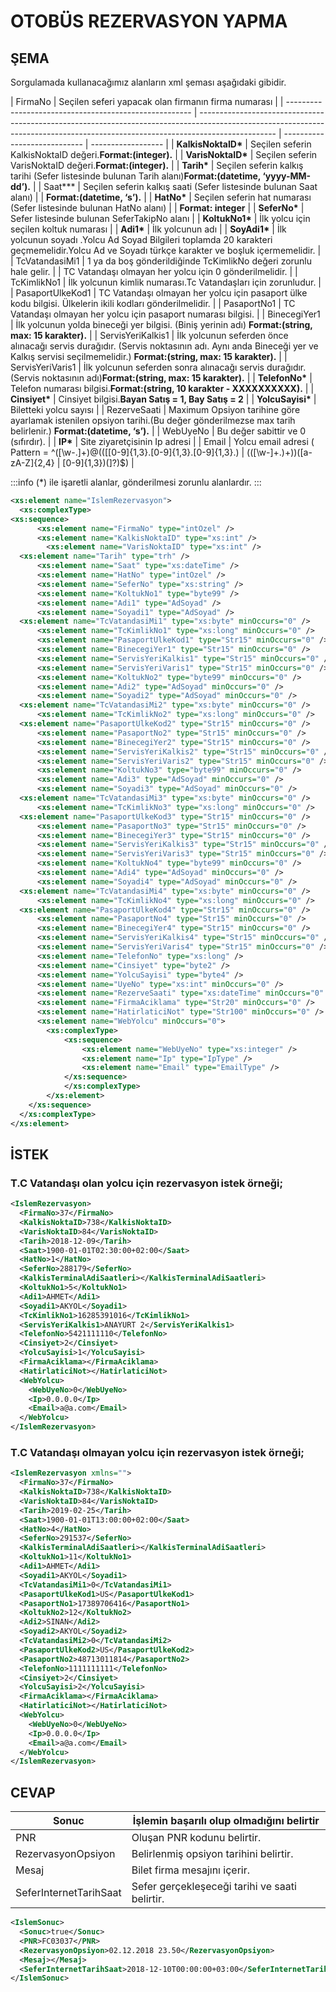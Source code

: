 # OTOBÜS REZERVASYON YAPMA

## ŞEMA

Sorgulamada kullanacağımız alanların xml şeması aşağıdaki gibidir.

| FirmaNo                                                | Seçilen seferi yapacak olan firmanın firma numarası                                                                                                                             |
| ------------------------------------------------------ | ------------------------------------------------------------------------------------------------------------------------------------------------------------------------------- | ---------------------------- | ------------------ |
| **KalkisNoktaID\***                                    | Seçilen seferin KalkisNoktaID değeri.**Format:(integer).**                                                                                                                      |
| **VarisNoktaID\***                                     | Seçilen seferin VarisNoktaID değeri.**Format:(integer).**                                                                                                                       |
| **Tarih\***                                            | Seçilen seferin kalkış tarihi (Sefer listesinde bulunan Tarih alanı)**Format:(datetime, ‘yyyy-MM-dd’).**                                                                        |
| Saat\*\*\*                                             | Seçilen seferin kalkış saati (Sefer listesinde bulunan Saat alanı)                                                                                                              |
| **Format:(datetime, ‘s’).**                            |
| **HatNo\***                                            | Seçilen seferin hat numarası (Sefer listesinde bulunan HatNo alanı)                                                                                                             |
| **Format: integer**                                    |
| **SeferNo\***                                          | Sefer listesinde bulunan SeferTakipNo alanı                                                                                                                                     |
| **KoltukNo1\***                                        | İlk yolcu için seçilen koltuk numarası                                                                                                                                          |
| **Adi1\***                                             | İlk yolcunun adı                                                                                                                                                                |
| **SoyAdi1\***                                          | İlk yolcunun soyadı .Yolcu Ad Soyad Bilgileri toplamda 20 karakteri geçmemelidir.Yolcu Ad ve Soyadı türkçe karakter ve boşluk içermemelidir.                                    |
| TcVatandasiMi1                                         | 1 ya da boş gönderildiğinde TcKimlikNo değeri zorunlu hale gelir.                                                                                                               |
| TC Vatandaşı olmayan her yolcu için 0 gönderilmelidir. |
| TcKimlikNo1                                            | İlk yolcunun kimlik numarası.Tc Vatandaşları için zorunludur.                                                                                                                   |
| PasaportUlkeKod1                                       | TC Vatandaşı olmayan her yolcu için pasaport ülke kodu bilgisi. Ülkelerin ikili kodları gönderilmelidir.                                                                        |
| PasaportNo1                                            | TC Vatandaşı olmayan her yolcu için pasaport numarası bilgisi.                                                                                                                  |
| BinecegiYer1                                           | İlk yolcunun yolda bineceği yer bilgisi. (Biniş yerinin adı) **Format:(string, max: 15 karakter).**                                                                             |
| ServisYeriKalkis1                                      | İlk yolcunun seferden önce alınacağı servis durağıdır. (Servis noktasının adı. Aynı anda Bineceği yer ve Kalkış servisi seçilmemelidir.) **Format:(string, max: 15 karakter).** |
| ServisYeriVaris1                                       | İlk yolcunun seferden sonra alınacağı servis durağıdır. (Servis noktasının adı)**Format:(string, max: 15 karakter).**                                                           |
| **TelefonNo\***                                        | Telefon numarası bilgisi.**Format:(string, 10 karakter - XXXXXXXXXX).**                                                                                                         |
| **Cinsiyet\***                                         | Cinsiyet bilgisi.**Bayan Satış = 1, Bay Satış = 2**                                                                                                                             |
| **YolcuSayisi\***                                      | Biletteki yolcu sayısı                                                                                                                                                          |
| RezerveSaati                                           | Maximum Opsiyon tarihine göre ayarlamak istenilen opsiyon tarihi.(Bu değer gönderilmezse max tarih belirlenir.) **Format:(datetime, ‘s’).**                                     |
| WebUyeNo                                               | Bu değer sabittir ve 0 (sıfırdır).                                                                                                                                              |
| **IP\***                                               | Site ziyaretçisinin Ip adresi                                                                                                                                                   |
| Email                                                  | Yolcu email adresi ( Pattern = ^([\w-\.]+)@((\[[0-9]{1,3}\.[0-9]{1,3}\.[0-9]{1,3}\.)                                                                                            | (([\w-]+\.)+))([a-zA-Z]{2,4} | [0-9]{1,3})(\]?)$) |

:::info
(\*) ile işaretli alanlar, gönderilmesi zorunlu alanlardır.
:::

```xml
<xs:element name="IslemRezervasyon">
  <xs:complexType>
<xs:sequence>
	  <xs:element name="FirmaNo" type="intOzel" />
	  <xs:element name="KalkisNoktaID" type="xs:int" />
        <xs:element name="VarisNoktaID" type="xs:int" />
  <xs:element name="Tarih" type="trh" />
	  <xs:element name="Saat" type="xs:dateTime" />
	  <xs:element name="HatNo" type="intOzel" />
	  <xs:element name="SeferNo" type="xs:string" />
	  <xs:element name="KoltukNo1" type="byte99" />
	  <xs:element name="Adi1" type="AdSoyad" />
	  <xs:element name="Soyadi1" type="AdSoyad" />
  <xs:element name="TcVatandasiMi1" type="xs:byte" minOccurs="0" />
	  <xs:element name="TcKimlikNo1" type="xs:long" minOccurs="0" />
  	  <xs:element name="PasaportUlkeKod1" type="Str15" minOccurs="0" />			  <xs:element name="PasaportNo1" type="Str15" minOccurs="0" />
	  <xs:element name="BinecegiYer1" type="Str15" minOccurs="0" />
	  <xs:element name="ServisYeriKalkis1" type="Str15" minOccurs="0" />
	  <xs:element name="ServisYeriVaris1" type="Str15" minOccurs="0" />
	  <xs:element name="KoltukNo2" type="byte99" minOccurs="0" />
	  <xs:element name="Adi2" type="AdSoyad" minOccurs="0" />
	  <xs:element name="Soyadi2" type="AdSoyad" minOccurs="0" />
  <xs:element name="TcVatandasiMi2" type="xs:byte" minOccurs="0" />
	  <xs:element name="TcKimlikNo2" type="xs:long" minOccurs="0" />
  <xs:element name="PasaportUlkeKod2" type="Str15" minOccurs="0" />
	  <xs:element name="PasaportNo2" type="Str15" minOccurs="0" />
	  <xs:element name="BinecegiYer2" type="Str15" minOccurs="0" />
	  <xs:element name="ServisYeriKalkis2" type="Str15" minOccurs="0" />
	  <xs:element name="ServisYeriVaris2" type="Str15" minOccurs="0" />
	  <xs:element name="KoltukNo3" type="byte99" minOccurs="0" />
	  <xs:element name="Adi3" type="AdSoyad" minOccurs="0" />
	  <xs:element name="Soyadi3" type="AdSoyad" minOccurs="0" />
  <xs:element name="TcVatandasiMi3" type="xs:byte" minOccurs="0" />
	  <xs:element name="TcKimlikNo3" type="xs:long" minOccurs="0" />
  <xs:element name="PasaportUlkeKod3" type="Str15" minOccurs="0" />
	  <xs:element name="PasaportNo3" type="Str15" minOccurs="0" />
	  <xs:element name="BinecegiYer3" type="Str15" minOccurs="0" />
	  <xs:element name="ServisYeriKalkis3" type="Str15" minOccurs="0" />
	  <xs:element name="ServisYeriVaris3" type="Str15" minOccurs="0" />
	  <xs:element name="KoltukNo4" type="byte99" minOccurs="0" />
	  <xs:element name="Adi4" type="AdSoyad" minOccurs="0" />
	  <xs:element name="Soyadi4" type="AdSoyad" minOccurs="0" />
  <xs:element name="TcVatandasiMi4" type="xs:byte" minOccurs="0" />
	  <xs:element name="TcKimlikNo4" type="xs:long" minOccurs="0" />
  <xs:element name="PasaportUlkeKod4" type="Str15" minOccurs="0" />
	  <xs:element name="PasaportNo4" type="Str15" minOccurs="0" />
	  <xs:element name="BinecegiYer4" type="Str15" minOccurs="0" />
	  <xs:element name="ServisYeriKalkis4" type="Str15" minOccurs="0" />
	  <xs:element name="ServisYeriVaris4" type="Str15" minOccurs="0" />
	  <xs:element name="TelefonNo" type="xs:long" />
	  <xs:element name="Cinsiyet" type="byte2" />
	  <xs:element name="YolcuSayisi" type="byte4" />
	  <xs:element name="UyeNo" type="xs:int" minOccurs="0" />
	  <xs:element name="RezerveSaati" type="xs:dateTime" minOccurs="0" />
	  <xs:element name="FirmaAciklama" type="Str20" minOccurs="0" />
	  <xs:element name="HatirlaticiNot" type="Str100" minOccurs="0" />
	  <xs:element name="WebYolcu" minOccurs="0">
	 	<xs:complexType>
			<xs:sequence>
				<xs:element name="WebUyeNo" type="xs:integer" />
				<xs:element name="Ip" type="IpType" />
				<xs:element name="Email" type="EmailType" />
			</xs:sequence>
			</xs:complexType>
		</xs:element>
	</xs:sequence>
  </xs:complexType>
</xs:element>
```

## İSTEK

### T.C Vatandaşı olan yolcu için rezervasyon istek örneği;

```xml
<IslemRezervasyon>
  <FirmaNo>37</FirmaNo>
  <KalkisNoktaID>738</KalkisNoktaID>
  <VarisNoktaID>84</VarisNoktaID>
  <Tarih>2018-12-09</Tarih>
  <Saat>1900-01-01T02:30:00+02:00</Saat>
  <HatNo>1</HatNo>
  <SeferNo>288179</SeferNo>
  <KalkisTerminalAdiSaatleri></KalkisTerminalAdiSaatleri>
  <KoltukNo1>5</KoltukNo1>
  <Adi1>AHMET</Adi1>
  <Soyadi1>AKYOL</Soyadi1>
  <TcKimlikNo1>16285391016</TcKimlikNo1>
  <ServisYeriKalkis1>ANAYURT 2</ServisYeriKalkis1>
  <TelefonNo>5421111110</TelefonNo>
  <Cinsiyet>2</Cinsiyet>
  <YolcuSayisi>1</YolcuSayisi>
  <FirmaAciklama></FirmaAciklama>
  <HatirlaticiNot></HatirlaticiNot>
  <WebYolcu>
    <WebUyeNo>0</WebUyeNo>
    <Ip>0.0.0.0</Ip>
    <Email>a@a.com</Email>
  </WebYolcu>
</IslemRezervasyon>
```

### T.C Vatandaşı olmayan yolcu için rezervasyon istek örneği;

```xml
<IslemRezervasyon xmlns="">
  <FirmaNo>37</FirmaNo>
  <KalkisNoktaID>738</KalkisNoktaID>
  <VarisNoktaID>84</VarisNoktaID>
  <Tarih>2019-02-25</Tarih>
  <Saat>1900-01-01T13:00:00+02:00</Saat>
  <HatNo>4</HatNo>
  <SeferNo>291537</SeferNo>
  <KalkisTerminalAdiSaatleri></KalkisTerminalAdiSaatleri>
  <KoltukNo1>11</KoltukNo1>
  <Adi1>AHMET</Adi1>
  <Soyadi1>AKYOL</Soyadi1>
  <TcVatandasiMi1>0</TcVatandasiMi1>
  <PasaportUlkeKod1>US</PasaportUlkeKod1>
  <PasaportNo1>17389706416</PasaportNo1>
  <KoltukNo2>12</KoltukNo2>
  <Adi2>SINAN</Adi2>
  <Soyadi2>AKYOL</Soyadi2>
  <TcVatandasiMi2>0</TcVatandasiMi2>
  <PasaportUlkeKod2>US</PasaportUlkeKod2>
  <PasaportNo2>48713011814</PasaportNo2>
  <TelefonNo>1111111111</TelefonNo>
  <Cinsiyet>2</Cinsiyet>
  <YolcuSayisi>2</YolcuSayisi>
  <FirmaAciklama></FirmaAciklama>
  <HatirlaticiNot></HatirlaticiNot>
  <WebYolcu>
    <WebUyeNo>0</WebUyeNo>
    <Ip>0.0.0.0</Ip>
    <Email>a@a.com</Email>
  </WebYolcu>
</IslemRezervasyon>
```

## CEVAP

| Sonuc                  | İşlemin başarılı olup olmadığını belirtir      |
| ---------------------- | ---------------------------------------------- |
| PNR                    | Oluşan PNR kodunu belirtir.                    |
| RezervasyonOpsiyon     | Belirlenmiş opsiyon tarihini belirtir.         |
| Mesaj                  | Bilet firma mesajını içerir.                   |
| SeferInternetTarihSaat | Sefer gerçekleşeceği tarihi ve saati belirtir. |

```xml
<IslemSonuc>
  <Sonuc>true</Sonuc>
  <PNR>FC03037</PNR>
  <RezervasyonOpsiyon>02.12.2018 23.50</RezervasyonOpsiyon>
  <Mesaj></Mesaj>
  <SeferInternetTarihSaat>2018-12-10T00:00:00+03:00</SeferInternetTarihSaat>
</IslemSonuc>
```

